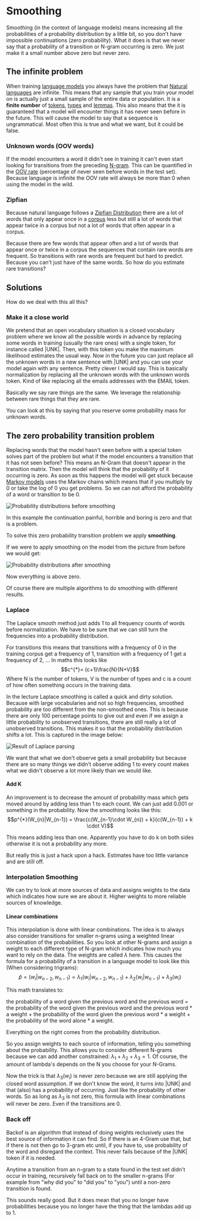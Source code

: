 # Smoothing 

Smoothing (in the context of language models) means increasing all the probabilities of a probability distribution by a little bit, so you don't have impossible continuations (zero probability). What it does is that we never say that a probability of a transition or N-gram occurring is zero. We just make it a small number above zero but never zero.

## The infinite problem
When training [language models](Language%20Modeling.md) you always have the problem that [Natural languages](../Languages/Natural%20languages.md) are infinite. This means that any sample that you train your model on is actually just a small sample of the entire data or population. It is a **finite number** of [tokens](../Data/Token.md), [types](../Data/Type.md) and [lemmas](../Data/Lemma.md). This also means that the it is guaranteed that a model will encounter things it has never seen before in the future. This will cause the model to say that a sequence is ungrammatical. Most often this is true and what we want, but it could be false. 

### Unknown words  (OOV words)

If the model encounters a word it didn't see in training it can't even start looking for transitions from the preceding [N-gram](../Languages/N-grams.md). This can be quantified in the [OOV rate](OOV%20rate.md) (percentage of never seen before words in the test set). Because language is infinite the OOV rate will always be more than 0 when using the model in the wild. 

### Zipfian 
Because natural language follows a [Zipfian Distribution](../Languages/Zipfian%20Distribution.md) there are a lot of words that only appear once in a [corpus](../Data/Corpus.md) less but still a lot of words that appear twice in a corpus but not a lot of words that often appear in a corpus. 

Because there are few words that appear often and a lot of words that appear once or twice in a corpus the sequences that contain rare words are frequent. So transitions with rare words are frequent but hard to predict. Because you can't just have of the same words. So how do you estimate rare transitions?

## Solutions
How do we deal with this all this?

### Make it a close world
We pretend that an open vocabulary situation is a closed vocabulary problem where we know all the possible words in advance by replacing some words in training (usually the rare ones) with a single token, for instance called |UNK|. Then, with this token you make the maximum likelihood estimates the usual way. Now in the future you can just replace all the unknown words in a new sentence with |UNK| and you can use your model again with any sentence. Pretty clever I would say. This is basically normalization by replacing all the unknown words with the unknown words token. Kind of like replacing all the emails addresses with the EMAIL token.

Basically we say rare things are the same. We leverage the relationship between rare things that they are rare. 

You can look at this by saying that you reserve some probability mass for unknown words. 

## The zero probability transition problem
Replacing words that the model hasn't seen before with a special token solves part of the problem but what if the model encounters a transition that it has not seen before? This means an N-Gram that doesn't appear in the transition matrix. Then the model will think that the probability of it occurring is zero. As soon as this happens the model will get stuck because [Markov models](Markov%20models.md) uses the Markov chains which means that if you multiply by 0 or take the log of 0 you get problems. So we can not afford the probability of a word or transition to be 0. 

![Probability distributions before smoothing](../images/Pasted%20image%2020220224152619.png)

In this example the continuation painful, horrible and boring is zero and that is a problem. 

To solve this zero probability transition problem we apply **smoothing**. 

If we were to apply smoothing on the model from the picture from before we would get:

![Probability distributions after smoothing](../images/Pasted%20image%2020220224152946.png)

Now everything is above zero. 

Of course there are multiple algorithms to do smoothing with different results.

### Laplace
The Laplace smooth method just adds 1 to all frequency counts of words before normalization. We have to be sure that we can still turn the frequencies into a probability distribution. 

For transitions this means that transitions with a frequency of 0 in the training corpus get a frequency of 1, transition with a frequency of 1 get a frequency of 2, ... In maths this looks like $$c^{*}= (c+1)\frac{N}{N+V}$$ 
Where N is the number of tokens, V is the number of types and c is a count of how often something occurs in the training data.

In the lecture Laplace smoothing is called a quick and dirty solution. Because with large vocabularies and not so high frequencies, smoothed probability are too different from the non-smoothed ones. This is because there are only 100 percentage points to give out and even if we assign a little probability to unobserved transitions, there are still really a lot of unobserved transitions. This makes it so that the probability distribution shifts a lot. This is captured in the image below:

![Result of Laplace parsing](../images/Pasted%20image%2020220224154616.png)

We want that what we don't observe gets a small probability but because there are so many things we didn't observe adding 1 to every count makes what we didn't observe a lot more likely than we would like. 

#### Add K
An improvement is to decrease the amount of probability mass which gets moved around by adding less than 1 to each count. We can just add 0.001 or something in the probability. Now the smoothing looks like this: $$p^{*}(W_{n}|W_{n-1}) = \frac{c(W_{n-1}\cdot W_{n}) + k}{c(W_{n-1}) + k \cdot V}$$

This means adding less than one. Apparently you have to do k on both sides otherwise it is not a probability any more. 

But really this is just a hack upon a hack. Estimates have too little variance and are still off. 

### Interpolation Smoothing
We can try to look at more sources of data and assigns weights to the data which indicates how sure we are about it. Higher weights to more reliable sources of knowledge. 

#### Linear combinations
This interpolation is done with linear combinations. The idea is to always also consider transitions for smaller n-grams using a weighted linear combination of the probabilities. So you look at other N-grams and assign a weight to each different type of N-gram which indicates how much you want to rely on the data. The weights are called $\lambda$ here. This causes the formula for a probability of a transition in a language model to look like this (When considering trigrams): $$\hat{p}=(w_i|w_{n-2}, w_{n-1}) = \lambda_1(w_i|w_{n-2}, w_{n-1}) + \lambda_2(w_{i}|w_{n-1}) + \lambda_3(w_i)$$

This math translates to: 

the probability of a word given the previous word and the previous word
= the probability of the word given the previous word and the previous word \* a weight 
\+ the probability of the word given the previous word \* a weight 
\+ the probability of the word alone \* a weight. 

Everything on the right comes from the probability distribution. 

So you assign weights to each source of information, telling you something about the probability. This allows you to consider different N-grams because we can add another constrained: $\lambda_{1}+ \lambda_{2} + \lambda_{3} = 1$. Of course, the amount of lambda's depends on the N you choose for your N-Grams. 

Now the trick is that $\lambda_3(w_i)$ is never zero because we are still applying the closed word assumption. If we don't know the word, it turns into |UNK| and that (also) has a probability of occurring. Just like the probability of other words. So as long as $\lambda_3$ is not zero, this formula with linear combinations will never be zero. Even if the transitions are 0. 

### Back off 

Backof is an algorithm that instead of doing weights reclusively uses the best source of information it can find.  So if there is an 4-Gram use that, but if there is not then go to 3-gram etc until, if you have to, use probability of the word and disregard the context. This never fails because of the |UNK| token if it is needed.  

Anytime a transition from an n-gram to a state found in the test set didn't occur in training, recursively fall back on to the smaller n-grams (For example from "why did you" to "did you" to "you") until a non-zero transition is found. 

This sounds really good. But it does mean that you no longer have probabilities because you no longer have the thing that the lambdas add up to 1. 